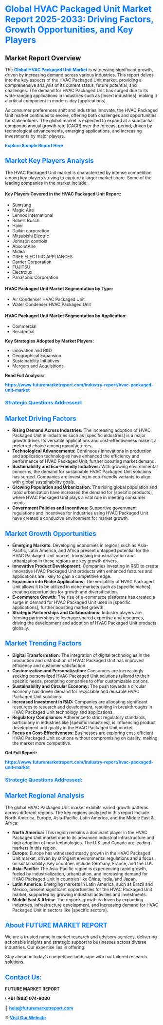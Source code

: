 <h1 style="color: #007BFF;">Global HVAC Packaged Unit Market Report 2025-2033: Driving Factors, Growth Opportunities, and Key Players</h1>

<section id="overview">
<h2>Market Report Overview</h2>
<p>The <a href="https://www.futuremarketreport.com/industry-report/hvac-packaged-unit-market" style="color: #007BFF; text-decoration: none;"><strong>Global HVAC Packaged Unit Market</strong></a> is witnessing significant growth, driven by increasing demand across various industries. This report delves into the key aspects of the HVAC Packaged Unit market, providing a comprehensive analysis of its current status, future potential, and challenges. The demand for HVAC Packaged Unit has surged due to its wide-ranging applications in industries such as [insert industries], making it a critical component in modern-day [applications].</p>
<p>As consumer preferences shift and industries innovate, the HVAC Packaged Unit market continues to evolve, offering both challenges and opportunities for stakeholders. The global market is expected to expand at a substantial compound annual growth rate (CAGR) over the forecast period, driven by technological advancements, emerging applications, and increasing investments by major players.</p>
</section>

<section id="overview">
<p><a href="https://www.futuremarketreport.com/request-sample/reportId=75577" style="color: #007BFF; text-decoration: none;"><strong>Explore Sample Report Here</strong></a></p>
</section>

<section id="key-players">
<h2 style="color: #007BFF;">Market Key Players Analysis</h2>
<p>The HVAC Packaged Unit market is characterized by intense competition among key players striving to capture a larger market share. Some of the leading companies in the market include:</p>
<h4>Key Players Covered in the HVAC Packaged Unit Report:</h4>
<ul><li>Sumsung</li><li>Magic Aire</li><li>Lennox international</li><li>Robert Bosch</li><li>Haier</li><li>Daikin corporation</li><li>Mitsubishi Electric</li><li>Johnson controls</li><li>AbsolutAire</li><li>Midea</li><li>GREE ELECTRIC APPLIANCES</li><li>Carrier Corporation</li><li>FUJITSU</li><li>Electrolux</li><li>Panasonic Corporation</li></ul>
<h4>HVAC Packaged Unit Market Segmentation by Type:</h4>
<ul><li>Air Condenser HVAC Packaged Unit</li><li>Water Condenser HVAC Packaged Unit</li></ul>

<h4>HVAC Packaged Unit Market Segmentation by Application:</h4>
<ul><li>Commercial</li><li>Residential</li></ul>
<p><strong>Key Strategies Adopted by Market Players:</strong></p>
<ul>
<li>Innovation and R&D</li>
<li>Geographical Expansion</li>
<li>Sustainability Initiatives</li>
<li>Mergers and Acquisitions</li>
</ul>
</section>

<section>
<p><strong>Read Full Analysis: </strong></p><a href="https://www.futuremarketreport.com/industry-report/hvac-packaged-unit-market" style="color: #007BFF; text-decoration: none;"><strong>https://www.futuremarketreport.com/industry-report/hvac-packaged-unit-market</strong></a>
<h3 style="color: #007BFF;">Strategic Questions Addressed:</h3>
</section>

<section id="driving-factors">
<h2 style="color: #007BFF;">Market Driving Factors</h2>
<ul>
<li><strong>Rising Demand Across Industries:</strong> The increasing adoption of HVAC Packaged Unit in industries such as [specific industries] is a major growth driver. Its versatile applications and cost-effectiveness make it a preferred choice among manufacturers.</li>
<li><strong>Technological Advancements:</strong> Continuous innovations in production and application technologies have enhanced the efficiency and performance of HVAC Packaged Unit, further boosting market demand.</li>
<li><strong>Sustainability and Eco-Friendly Initiatives:</strong> With growing environmental concerns, the demand for sustainable HVAC Packaged Unit solutions has surged. Companies are investing in eco-friendly variants to align with global sustainability goals.</li>
<li><strong>Growing Population and Urbanization:</strong> The rising global population and rapid urbanization have increased the demand for [specific products], where HVAC Packaged Unit plays a vital role in meeting consumer needs.</li>
<li><strong>Government Policies and Incentives:</strong> Supportive government regulations and incentives for industries using HVAC Packaged Unit have created a conducive environment for market growth.</li>
</ul>
</section>

<section id="growth-opportunities">
<h2 style="color: #007BFF;">Market Growth Opportunities</h2>
<ul>
<li><strong>Emerging Markets:</strong> Developing economies in regions such as Asia-Pacific, Latin America, and Africa present untapped potential for the HVAC Packaged Unit market. Increasing industrialization and urbanization in these regions are key growth drivers.</li>
<li><strong>Innovative Product Development:</strong> Companies investing in R&D to create innovative HVAC Packaged Unit products with enhanced features and applications are likely to gain a competitive edge.</li>
<li><strong>Expansion into Niche Applications:</strong> The versatility of HVAC Packaged Unit allows it to be utilized in niche markets such as [specific niches], creating opportunities for growth and diversification.</li>
<li><strong>E-commerce Growth:</strong> The rise of e-commerce platforms has created a surge in demand for HVAC Packaged Unit used in [specific applications], further boosting market growth.</li>
<li><strong>Strategic Partnerships and Collaborations:</strong> Industry players are forming partnerships to leverage shared expertise and resources, driving the development and adoption of HVAC Packaged Unit products globally.</li>
</ul>
</section>

<section id="trending-factors">
<h2 style="color: #007BFF;">Market Trending Factors</h2>
<ul>
<li><strong>Digital Transformation:</strong> The integration of digital technologies in the production and distribution of HVAC Packaged Unit has improved efficiency and customer satisfaction.</li>
<li><strong>Customization and Personalization:</strong> Consumers are increasingly seeking personalized HVAC Packaged Unit solutions tailored to their specific needs, prompting companies to offer customizable options.</li>
<li><strong>Sustainability and Circular Economy:</strong> The push towards a circular economy has driven demand for recyclable and reusable HVAC Packaged Unit solutions.</li>
<li><strong>Increased Investment in R&D:</strong> Companies are allocating significant resources to research and development, resulting in breakthroughs in HVAC Packaged Unit technology and applications.</li>
<li><strong>Regulatory Compliance:</strong> Adherence to strict regulatory standards, particularly in industries like [specific industries], is influencing product development and quality in the HVAC Packaged Unit market.</li>
<li><strong>Focus on Cost-Effectiveness:</strong> Businesses are exploring cost-efficient HVAC Packaged Unit solutions without compromising on quality, making the market more competitive.</li>
</ul>
</section>

<section>
<p><strong>Get Full Report: </strong></p><a href="https://www.futuremarketreport.com/industry-report/hvac-packaged-unit-market" style="color: #007BFF; text-decoration: none;"><strong>https://www.futuremarketreport.com/industry-report/hvac-packaged-unit-market</strong></a>
<h3 style="color: #007BFF;">Strategic Questions Addressed:</h3>
</section>


<section id="regional-analysis">
<h2 style="color: #007BFF;">Market Regional Analysis</h2>
<p>The global HVAC Packaged Unit market exhibits varied growth patterns across different regions. The key regions analyzed in this report include North America, Europe, Asia-Pacific, Latin America, and the Middle East & Africa:</p>
<ul>
<li><strong>North America:</strong> This region remains a dominant player in the HVAC Packaged Unit market due to its advanced industrial infrastructure and high adoption of new technologies. The U.S. and Canada are leading markets in this region.</li>
<li><strong>Europe:</strong> Europe has witnessed steady growth in the HVAC Packaged Unit market, driven by stringent environmental regulations and a focus on sustainability. Key countries include Germany, France, and the U.K.</li>
<li><strong>Asia-Pacific:</strong> The Asia-Pacific region is experiencing rapid growth, fueled by industrialization, urbanization, and increasing demand for HVAC Packaged Unit in countries like China, India, and Japan.</li>
<li><strong>Latin America:</strong> Emerging markets in Latin America, such as Brazil and Mexico, present significant opportunities for the HVAC Packaged Unit market, supported by growing industrial activities and investments.</li>
<li><strong>Middle East & Africa:</strong> The region’s growth is driven by expanding industries, infrastructure development, and increasing demand for HVAC Packaged Unit in sectors like [specific sectors].</li>
</ul>
</section>

<footer>
<h2 style="color: #007BFF;">About FUTURE MARKET REPORT</h2>
<p>We are a trusted name in market research and advisory services, delivering actionable insights and strategic support to businesses across diverse industries. Our expertise lies in offering:</p>

<p>Stay ahead in today’s competitive landscape with our tailored research solutions.</p>

<h2 style="color: #007BFF;">Contact Us:</h2>
<p><strong>FUTURE MARKET REPORT</strong></p>
<p>📞 <strong>+91 (883) 074-8030</strong></p>
<p>📧 <strong><a href="mailto:help@futuremarketreport.com" style="color: #007BFF;">help@futuremarketreport.com</a></strong></p>
<p>🌐 <strong><a href="https://www.futuremarketreport.com/" style="color: #007BFF;">Visit Our Website</a></strong></p>
</footer>